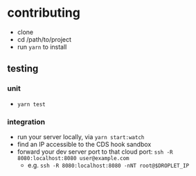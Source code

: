 # contributing

- clone
- cd /path/to/project
- run `yarn` to install

## testing

### unit

- `yarn test`

### integration

- run your server locally, via `yarn start:watch`
- find an IP accessible to the CDS hook sandbox
- forward your dev server port to that cloud port: `ssh -R 8080:localhost:8080 user@example.com`
  - e.g. `ssh -R 8080:localhost:8080 -nNT root@$DROPLET_IP`
